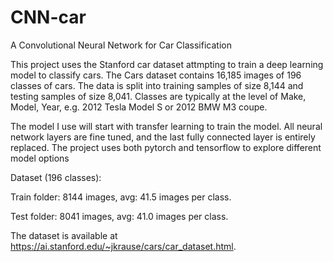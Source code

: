 # CNN-car
A Convolutional Neural Network for Car Classification

This project uses the Stanford car dataset attmpting to train a deep learning model to classify cars. The Cars dataset contains 16,185 images of 196 classes of cars. The data is split into training samples of size 8,144 and testing samples of size 8,041. Classes are typically at the level of Make, Model, Year, e.g. 2012 Tesla Model S or 2012 BMW M3 coupe.

The model I use will start with transfer learning to train the model. All neural network layers are fine tuned, and the last fully connected layer is entirely replaced. The project uses both pytorch and tensorflow to explore different model options

Dataset (196 classes):

Train folder: 8144 images, avg: 41.5 images per class.

Test folder: 8041 images, avg: 41.0 images per class.

The dataset is available at https://ai.stanford.edu/~jkrause/cars/car_dataset.html.
